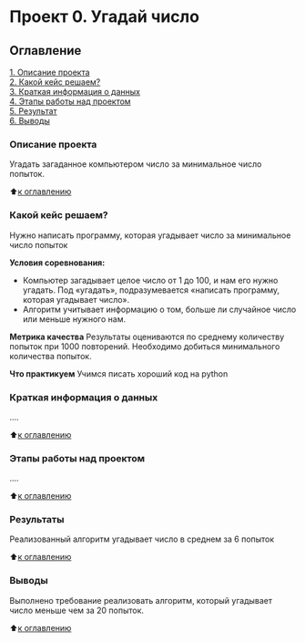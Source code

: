 # Проект 0. Угадай число

## Оглавление
[1. Описание проекта](https://github.com/ekalouguine/sf_dspr_202209/tree/main/block1/python-8/guess-number-task/README.md#Описание-проекта)  
[2. Какой кейс решаем?](https://github.com/ekalouguine/sf_dspr_202209/tree/main/block1/python-8/guess-number-task/README.md#Какой-кейс-решаем)  
[3. Краткая информация о данных](https://github.com/ekalouguine/sf_dspr_202209/tree/main/block1/python-8/guess-number-task/README.md#Краткая-информация-о-данных)  
[4. Этапы работы над проектом](https://github.com/ekalouguine/sf_dspr_202209/tree/main/block1/python-8/guess-number-task/README.md#Этапы-работы-над-проектом)  
[5. Результат](https://github.com/ekalouguine/sf_dspr_202209/tree/main/block1/python-8/guess-number-task/README.md#Результаты)    
[6. Выводы](https://github.com/ekalouguine/sf_dspr_202209/tree/main/block1/python-8/guess-number-task/README.md#Выводы) 

### Описание проекта
Угадать загаданное компьютером число за минимальное число попыток.

:arrow_up:[к оглавлению](https://github.com/ekalouguine/sf_dspr_202209/tree/main/block1/python-8/guess-number-task/README.md#Оглавление)


### Какой кейс решаем?
Нужно написать программу, которая угадывает число за минимальное число попыток

**Условия соревнования:**
- Компьютер загадывает целое число от 1 до 100, и нам его нужно угадать. Под «угадать», подразумевается «написать программу, которая угадывает число».
- Алгоритм учитывает информацию о том, больше ли случайное число или меньше нужного нам.

**Метрика качества**
Результаты оцениваются по среднему количеству попыток при 1000 повторений. Необходимо добиться минимального количества попыток.

**Что практикуем**
Учимся писать хороший код на python


### Краткая информация о данных
....
  
:arrow_up:[к оглавлению](https://github.com/ekalouguine/sf_dspr_202209/tree/main/block1/python-8/guess-number-task/README.md#Оглавление)


### Этапы работы над проектом
....

:arrow_up:[к оглавлению](https://github.com/ekalouguine/sf_dspr_202209/tree/main/block1/python-8/guess-number-task/README.md#Оглавление)


### Результаты
Реализованный алгоритм угадывает число в среднем за 6 попыток

:arrow_up:[к оглавлению](https://github.com/ekalouguine/sf_dspr_202209/tree/main/block1/python-8/guess-number-task/README.md#Оглавление)


### Выводы
Выполнено требование реализовать алгоритм, который угадывает число меньше чем за 20 попыток.

:arrow_up:[к оглавлению](https://github.com/ekalouguine/sf_dspr_202209/tree/main/block1/python-8/guess-number-task/README.md#Оглавление)
